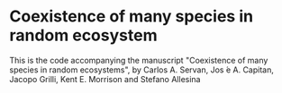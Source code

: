 # Coexistence of many species in random ecosystem

This is the code accompanying the manuscript "Coexistence of many species in random ecosystems", by Carlos A. Servan, Jos ́e A. Capitan, Jacopo Grilli, Kent E. Morrison and Stefano Allesina
